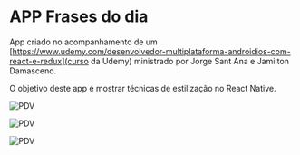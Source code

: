 # APP Frases do dia

App criado no acompanhamento de um [https://www.udemy.com/desenvolvedor-multiplataforma-androidios-com-react-e-redux](curso da Udemy) ministrado por Jorge Sant Ana e Jamilton Damasceno.

O objetivo deste app é mostrar técnicas de estilização no React Native.



![PDV](https://i.ibb.co/2M2sDdK/Screenshot-20190406-234824.png)

![PDV](https://i.ibb.co/ZXSmK0Z/Screenshot-20190406-234838.png)

![PDV](https://i.ibb.co/dMnVjfg/Captura-de-Ecr-9.png)


